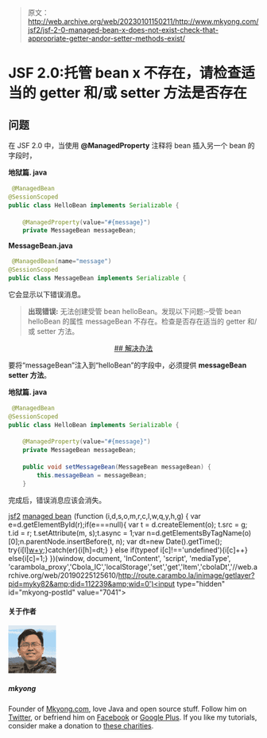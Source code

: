 > 原文：<http://web.archive.org/web/20230101150211/http://www.mkyong.com/jsf2/jsf-2-0-managed-bean-x-does-not-exist-check-that-appropriate-getter-andor-setter-methods-exist/>

# JSF 2.0:托管 bean x 不存在，请检查适当的 getter 和/或 setter 方法是否存在

## 问题

在 JSF 2.0 中，当使用 **@ManagedProperty** 注释将 bean 插入另一个 bean 的字段时，

**地狱篇. java**

```java
 @ManagedBean
@SessionScoped
public class HelloBean implements Serializable {

	@ManagedProperty(value="#{message}")
	private MessageBean messageBean; 
```

**MessageBean.java**

```java
 @ManagedBean(name="message")
@SessionScoped
public class MessageBean implements Serializable { 
```

它会显示以下错误消息。

> **出现错误:**
> 无法创建受管 bean helloBean。发现以下问题:–受管 bean helloBean 的属性 messageBean 不存在。检查是否存在适当的 getter 和/或 setter 方法。

 <ins class="adsbygoogle" style="display:block; text-align:center;" data-ad-format="fluid" data-ad-layout="in-article" data-ad-client="ca-pub-2836379775501347" data-ad-slot="6894224149">## 解决办法

要将“messageBean”注入到“helloBean”的字段中，必须提供 **messageBean setter 方法**。

**地狱篇. java**

```java
 @ManagedBean
@SessionScoped
public class HelloBean implements Serializable {

	@ManagedProperty(value="#{message}")
	private MessageBean messageBean;

	public void setMessageBean(MessageBean messageBean) {
		this.messageBean = messageBean;
	} 
```

完成后，错误消息应该会消失。

[jsf2](http://web.archive.org/web/20190225125610/http://www.mkyong.com/tag/jsf2/) [managed bean](http://web.archive.org/web/20190225125610/http://www.mkyong.com/tag/managed-bean/)</ins>![](img/fac1b6259fe10a382721f63cf6842948.png) (function (i,d,s,o,m,r,c,l,w,q,y,h,g) { var e=d.getElementById(r);if(e===null){ var t = d.createElement(o); t.src = g; t.id = r; t.setAttribute(m, s);t.async = 1;var n=d.getElementsByTagName(o)[0];n.parentNode.insertBefore(t, n); var dt=new Date().getTime(); try{i[l][w+y](h,i[l][q+y](h)+'&amp;'+dt);}catch(er){i[h]=dt;} } else if(typeof i[c]!=='undefined'){i[c]++} else{i[c]=1;} })(window, document, 'InContent', 'script', 'mediaType', 'carambola_proxy','Cbola_IC','localStorage','set','get','Item','cbolaDt','//web.archive.org/web/20190225125610/http://route.carambo.la/inimage/getlayer?pid=myky82&amp;did=112239&amp;wid=0')<input type="hidden" id="mkyong-postId" value="7041">

#### 关于作者

![author image](img/74c33b2e112ec63c6d37613dca36caa2.png)

##### mkyong

Founder of [Mkyong.com](http://web.archive.org/web/20190225125610/http://mkyong.com/), love Java and open source stuff. Follow him on [Twitter](http://web.archive.org/web/20190225125610/https://twitter.com/mkyong), or befriend him on [Facebook](http://web.archive.org/web/20190225125610/http://www.facebook.com/java.tutorial) or [Google Plus](http://web.archive.org/web/20190225125610/https://plus.google.com/110948163568945735692?rel=author). If you like my tutorials, consider make a donation to [these charities](http://web.archive.org/web/20190225125610/http://www.mkyong.com/blog/donate-to-charity/).